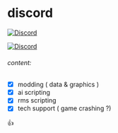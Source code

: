 # discord

<a href="https://discord.gg/jdnUcb9"><img alt="Discord" src="https://img.shields.io/discord/676402832106192917?style=plastic"></a>

 <a href="https://discord.gg/jdnUcb9"><img
                alt="Discord"
                src="https://img.shields.io/discord/676402832106192917?label=Discord&logo=discord&logoColor=ffffff&labelColor=ff69b4&color=blueviolet"></a>


###### content:
- [x] modding ( data & graphics )
- [x] ai scripting
- [x] rms scripting
- [x] tech support ( game crashing ?)

:+1:
